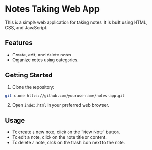 # Notes Taking Web App

This is a simple web application for taking notes. It is built using HTML, CSS, and JavaScript.

## Features

- Create, edit, and delete notes.
- Organize notes using categories.

## Getting Started

1. Clone the repository:

```bash
git clone https://github.com/yourusername/notes-app.git
```

2. Open `index.html` in your preferred web browser.

## Usage

- To create a new note, click on the "New Note" button.
- To edit a note, click on the note title or content.
- To delete a note, click on the trash icon next to the note.
